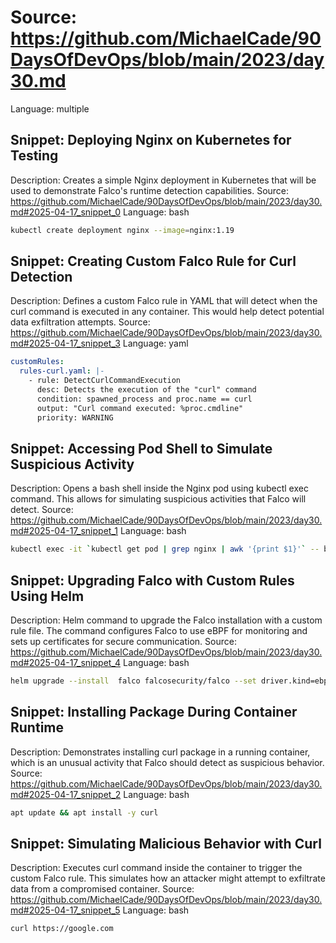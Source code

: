 # Source: https://github.com/MichaelCade/90DaysOfDevOps/blob/main/2023/day30.md
Language: multiple

## Snippet: Deploying Nginx on Kubernetes for Testing
Description: Creates a simple Nginx deployment in Kubernetes that will be used to demonstrate Falco's runtime detection capabilities.
Source: https://github.com/MichaelCade/90DaysOfDevOps/blob/main/2023/day30.md#2025-04-17_snippet_0
Language: bash

```bash
kubectl create deployment nginx --image=nginx:1.19
```

## Snippet: Creating Custom Falco Rule for Curl Detection
Description: Defines a custom Falco rule in YAML that will detect when the curl command is executed in any container. This would help detect potential data exfiltration attempts.
Source: https://github.com/MichaelCade/90DaysOfDevOps/blob/main/2023/day30.md#2025-04-17_snippet_3
Language: yaml

```yaml
customRules:
  rules-curl.yaml: |-
    - rule: DetectCurlCommandExecution
      desc: Detects the execution of the "curl" command
      condition: spawned_process and proc.name == curl
      output: "Curl command executed: %proc.cmdline"
      priority: WARNING
```

## Snippet: Accessing Pod Shell to Simulate Suspicious Activity
Description: Opens a bash shell inside the Nginx pod using kubectl exec command. This allows for simulating suspicious activities that Falco will detect.
Source: https://github.com/MichaelCade/90DaysOfDevOps/blob/main/2023/day30.md#2025-04-17_snippet_1
Language: bash

```bash
kubectl exec -it `kubectl get pod | grep nginx | awk '{print $1}'` -- bash
```

## Snippet: Upgrading Falco with Custom Rules Using Helm
Description: Helm command to upgrade the Falco installation with a custom rule file. The command configures Falco to use eBPF for monitoring and sets up certificates for secure communication.
Source: https://github.com/MichaelCade/90DaysOfDevOps/blob/main/2023/day30.md#2025-04-17_snippet_4
Language: bash

```bash
helm upgrade --install  falco falcosecurity/falco --set driver.kind=ebpf --set-file certs.server.key=$PWD/server.key,certs.server.crt=$PWD/server.crt,certs.ca.crt=$PWD/ca.crt --set falco.grpc.enabled=true,falco.grpcOutput.enabled=true,falco.grpc_output.enabled=true -f <PATH_TO_RULE_YAML>
```

## Snippet: Installing Package During Container Runtime
Description: Demonstrates installing curl package in a running container, which is an unusual activity that Falco should detect as suspicious behavior.
Source: https://github.com/MichaelCade/90DaysOfDevOps/blob/main/2023/day30.md#2025-04-17_snippet_2
Language: bash

```bash
apt update && apt install -y curl
```

## Snippet: Simulating Malicious Behavior with Curl
Description: Executes curl command inside the container to trigger the custom Falco rule. This simulates how an attacker might attempt to exfiltrate data from a compromised container.
Source: https://github.com/MichaelCade/90DaysOfDevOps/blob/main/2023/day30.md#2025-04-17_snippet_5
Language: bash

```bash
curl https://google.com
```